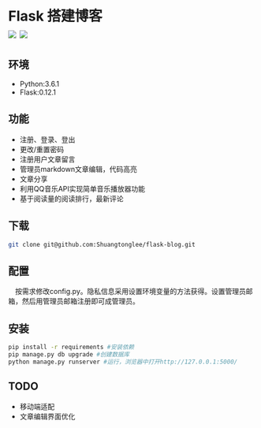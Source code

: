 Flask 搭建博客  
![](https://img.shields.io/badge/python-3.6-orange.svg) ![](https://img.shields.io/badge/Flask-0.12-orange.svg)
===
环境
-----
* Python:3.6.1
* Flask:0.12.1

功能
----
* 注册、登录、登出
* 更改/重置密码
* 注册用户文章留言
* 管理员markdown文章编辑，代码高亮
* 文章分享
* 利用QQ音乐API实现简单音乐播放器功能
* 基于阅读量的阅读排行，最新评论

下载
----
```Bash
git clone git@github.com:Shuangtonglee/flask-blog.git
```
配置
----
　按需求修改config.py。隐私信息采用设置环境变量的方法获得。设置管理员邮箱，然后用管理员邮箱注册即可成管理员。

安装
----
```Bash
pip install -r requirements #安装依赖
pip manage.py db upgrade #创建数据库
python manage.py runserver #运行，浏览器中打开http://127.0.0.1:5000/
```
TODO
----
* 移动端适配
* 文章编辑界面优化
